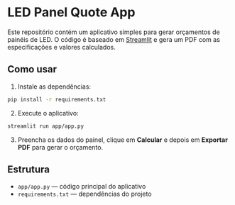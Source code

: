 # LED Panel Quote App

Este repositório contém um aplicativo simples para gerar orçamentos de painéis de LED. O código é baseado em [Streamlit](https://streamlit.io/) e gera um PDF com as especificações e valores calculados.

## Como usar

1. Instale as dependências:

```bash
pip install -r requirements.txt
```

2. Execute o aplicativo:

```bash
streamlit run app/app.py
```

3. Preencha os dados do painel, clique em **Calcular** e depois em **Exportar PDF** para gerar o orçamento.

## Estrutura

- `app/app.py` &mdash; código principal do aplicativo
- `requirements.txt` &mdash; dependências do projeto

